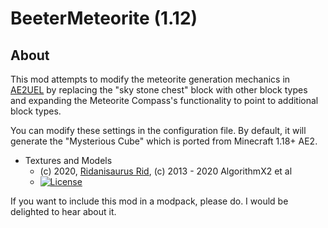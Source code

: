 # BeeterMeteorite (1.12)

## About
This mod attempts to modify the meteorite generation mechanics in [AE2UEL](https://github.com/AE2-UEL/Applied-Energistics-2) by replacing the "sky stone chest" block with other block types and expanding the Meteorite Compass's functionality to point to additional block types.

You can modify these settings in the configuration file. By default, it will generate the "Mysterious Cube" which is ported from Minecraft 1.18+ AE2.

* Textures and Models
    - (c) 2020, [Ridanisaurus Rid](https://github.com/Ridanisaurus/), (c) 2013 - 2020 AlgorithmX2 et al
    - [![License](https://img.shields.io/badge/License-CC%20BY--NC--SA%203.0-yellow.svg?style=flat-square)](https://creativecommons.org/licenses/by-nc-sa/3.0/)

If you want to include this mod in a modpack, please do. I would be delighted to hear about it.